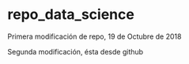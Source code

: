 # repo_data_science

Primera modificación de repo, 19 de Octubre de 2018

Segunda modificación, ésta desde github
